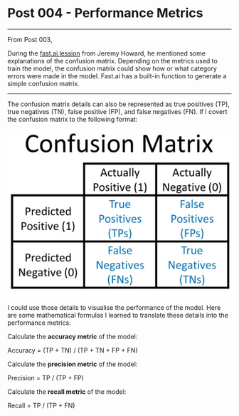 # Post 004 - Performance Metrics

---

From Post 003,

During the [fast.ai lession](https://course.fast.ai/Lessons/lesson2.html) from Jeremy Howard, he mentioned some explanations of the confusion matrix. Depending on the metrics used to train the model, the confusion matrix could show how or what category errors were made in the model. Fast.ai has a built-in function to generate a simple confusion matrix.

---

The confusion matrix details can also be represented as true positives (TP), true negatives (TN), false positive (FP), and false negatives (FN). If I covert the confusion matrix to the following format:

<img src="/images/confusion_matrix_example_2.jpg" alt="confusion_matrix_example_2">

I could use those details to visualise the performance of the model. Here are some mathematical formulas I learned to translate these details into the performance metrics:

Calculate the **accuracy metric** of the model:

Accuracy = (TP + TN) / (TP + TN + FP + FN)

Calculate the **precision metric** of the model:

Precision = TP / (TP + FP)

Calculate the **recall metric** of the model:

Recall = TP / (TP + FN)
